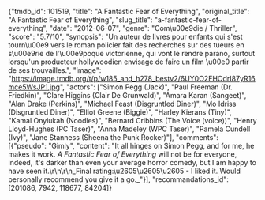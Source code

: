 {"tmdb_id": 101519, "title": "A Fantastic Fear of Everything", "original_title": "A Fantastic Fear of Everything", "slug_title": "a-fantastic-fear-of-everything", "date": "2012-06-07", "genre": "Com\u00e9die / Thriller", "score": "5.7/10", "synopsis": "Un auteur de livres pour enfants qui s'est tourn\u00e9 vers le roman policier fait des recherches sur des tueurs en s\u00e9rie de l'\u00e9poque victorienne, qui vont le rendre parano, surtout lorsqu'un producteur hollywoodien envisage de faire un film \u00e0 partir de ses trouvailles.", "image": "https://image.tmdb.org/t/p/w185_and_h278_bestv2/6UY0O2FHOdrI87yR16mce5WsJP1.jpg", "actors": ["Simon Pegg (Jack)", "Paul Freeman (Dr. Friedkin)", "Clare Higgins (Clair De Grunwald)", "Amara Karan (Sangeet)", "Alan Drake (Perkins)", "Michael Feast (Disgruntled Diner)", "Mo Idriss (Disgruntled Diner)", "Elliot Greene (Biggie)", "Harley Kierans (Tiny)", "Kamal Onyiukah (Noodles)", "Bernard Cribbins (The Voice (voice))", "Henry Lloyd-Hughes (PC Taser)", "Anna Madeley (WPC Taser)", "Pamela Cundell (Ivy)", "Jane Stanness (Sheena the Punk Rocker)"], "comments": [{"pseudo": "Gimly", "content": "It all hinges on Simon Pegg, and for me, he makes it work. _A Fantastic Fear of Everything_ will not be for everyone, indeed, it's darker than even your average horror comedy, but I am happy to have seen it.\r\n\r\n_Final rating:\u2605\u2605\u2605 - I liked it. Would personally recommend you give it a go._"}], "recommandations_id": [201086, 7942, 118677, 84204]}